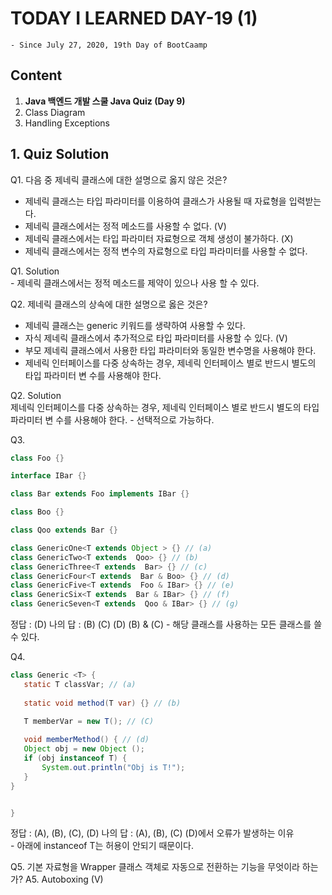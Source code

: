 # TODAY I LEARNED DAY-19 (1)
  `- Since July 27, 2020, 19th Day of BootCaamp`
  
## Content
  1. **Java 백엔드 개발 스쿨 Java Quiz (Day 9)**  
  2. Class Diagram
  3. Handling Exceptions
  
## 1. Quiz Solution
 Q1. 다음 중 제네릭 클래스에 대한 설명으로 옳지 않은 것은?  
  * 제네릭 클래스는 타입 파라미터를 이용하여 클래스가 사용될 때 자료형을 입력받는다.
  * 제네릭 클래스에서는 정적 메소드를 사용할 수 없다. (V)
  * 제네릭 클래스에서는 타입 파라미터 자료형으로 객체 생성이 불가하다. (X)
  * 제네릭 클래스에서는 정적 변수의 자료형으로 타입 파라미터를 사용할 수 없다.
  
  Q1. Solution  
    - 제네릭 클래스에서는 정적 메소드를 제약이 있으나 사용 할 수 있다.  
      
 Q2. 제네릭 클래스의 상속에 대한 설명으로 옳은 것은?
  * 제네릭 클래스는 generic 키워드를 생략하여 사용할 수 있다.
  * 자식 제네릭 클래스에서 추가적으로 타입 파라미터를 사용할 수 있다. (V)
  * 부모 제네릭 클래스에서 사용한 타입 파라미터와 동일한 변수명을 사용해야 한다.
  * 제네릭 인터페이스를 다중 상속하는 경우, 제네릭 인터페이스 별로 반드시 별도의 타입 파라미터 변 수를 사용해야 한다.
  
  Q2. Solution  
   제네릭 인터페이스를 다중 상속하는 경우, 제네릭 인터페이스 별로 반드시 별도의 타입 파라미터 변 수를 사용해야 한다.
     - 선택적으로 가능하다.  
     
     
 Q3. 
```java
class Foo {}

interface IBar {}

class Bar extends Foo implements IBar {}

class Boo {}

class Qoo extends Bar {}

class GenericOne<T extends Object > {} // (a)  
class GenericTwo<T extends  Qoo> {} // (b)  
class GenericThree<T extends  Bar> {} // (c)  
class GenericFour<T extends  Bar & Boo> {} // (d)  
class GenericFive<T extends  Foo & IBar> {} // (e)  
class GenericSix<T extends  Bar & IBar> {} // (f)  
class GenericSeven<T extends  Qoo & IBar> {} // (g)  
```
 정답 : (D)
 나의 답 : (B) (C) (D)
 (B) & (C) - 해당 클래스를 사용하는 모든 클래스를 쓸 수 있다.     
      
 Q4. 
 ```java
 class Generic <T> {
    static T classVar; // (a)
    
    static void method(T var) {} // (b)

    T memberVar = new T(); // (C)
    
    void memberMethod() { // (d)
    Object obj = new Object ();
    if (obj instanceof T) {
        System.out.println("Obj is T!");
    }
}

 
}
```
 정답 : (A), (B), (C), (D)
 나의 답 : (A), (B), (C)
 (D)에서 오류가 발생하는 이유  
    - 아래에 instanceof T는 허용이 안되기 때문이다.

 Q5. 기본 자료형을 Wrapper 클래스 객체로 자동으로 전환하는 기능을 무엇이라 하는가?
 A5. Autoboxing (V)     